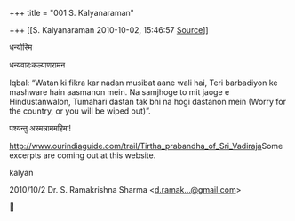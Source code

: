 +++
title = "001 S. Kalyanaraman"

+++
[[S. Kalyanaraman	2010-10-02, 15:46:57 [Source](https://groups.google.com/g/bvparishat/c/iUxaElJmgNc)]]



धन्योस्मि

धन्यवादःकल्याणरामन

Iqbal: “Watan ki fikra kar nadan musibat aane wali hai, Teri barbadiyon ke mashware hain aasmanon mein. Na samjhoge to mit jaoge e Hindustanwalon, Tumahari dastan tak bhi na hogi dastanon mein (Worry for the country, or you will be wiped out)”.

  

पश्यन्तु अस्मन्नाममहिमा!

  

<http://www.ourindiaguide.com/trail/Tirtha_prabandha_of_Sri_Vadiraja>Some excerpts are coming out at this website.

  

kalyan

  
  

2010/10/2 Dr. S. Ramakrishna Sharma \<[d.ramak...@gmail.com]()\>



